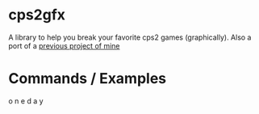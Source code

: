 # cps2gfx

A library to help you break your favorite cps2 games (graphically).
Also a port of a [previous project of mine](https://github.com/goosechooser/cps2-gfx-editor)

# Commands / Examples
o n e  d a y
